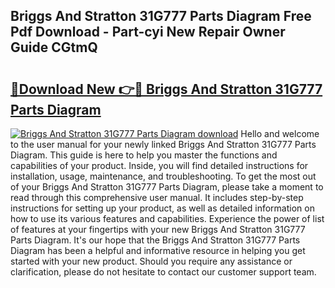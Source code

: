 ## Briggs And Stratton 31G777 Parts Diagram Free Pdf Download - Part-cyi New Repair Owner Guide CGtmQ

# <h2><a href="http://dfspt1d.blite.top/?on=Briggs+And+Stratton+31G777+Parts+Diagram">🔗Download New 👉🔴 Briggs And Stratton 31G777 Parts Diagram</a></h2>

[![Briggs And Stratton 31G777 Parts Diagram download](https://i.imgur.com/lujVjoI.png)](http://dfspt1d.blite.top/?on=Briggs+And+Stratton+31G777+Parts+Diagram)
Hello and welcome to the user manual for your newly linked Briggs And Stratton 31G777 Parts Diagram. This guide is here to help you master the functions and capabilities of your product. Inside, you will find detailed instructions for installation, usage, maintenance, and troubleshooting. To get the most out of your Briggs And Stratton 31G777 Parts Diagram, please take a moment to read through this comprehensive user manual. It includes step-by-step instructions for setting up your product, as well as detailed information on how to use its various features and capabilities. Experience the power of list of features at your fingertips with your new Briggs And Stratton 31G777 Parts Diagram. It's our hope that the Briggs And Stratton 31G777 Parts Diagram has been a helpful and informative resource in helping you get started with your new product. Should you require any assistance or clarification, please do not hesitate to contact our customer support team.
